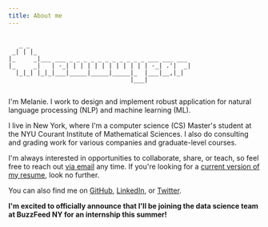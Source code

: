 ```yaml
---
title: About me
---
```


```

   _ _                                             
 _| | |_                                           
|_     _|___ ___ _ _ _ _ _ _ _ _ _ _ _ ___ ___ ___ 
|_     _|   | -_| | | | | | | | | | | | -_| .'|  _|
  |_|_| |_|_|___|_____|_____|_____|_  |___|__,|_|  
                                  |___|     
                                         
```    

I'm Melanie. I work to design and implement robust application for natural language processing (NLP) and machine learning (ML).

I live in New York, where I'm a computer science (CS) Master's student at the NYU Courant Institute of Mathematical Sciences. I also do consulting and grading work for various companies and  graduate-level courses.

I'm always interested in opportunities to collaborate, share, or teach, so feel free to reach out [via email](mailto:melanie.tosik@gmail.com) any time. If you're looking for a [current version of my resume]({{site.url}}/files/resume.pdf), look no further.

You can also find me on [GitHub](https://github.com/melanietosik), [LinkedIn](https://www.linkedin.com/in/melanietosik/), or [Twitter](https://twitter.com/meltomene).

**I'm excited to officially announce that I'll be joining the data science team at BuzzFeed NY for an internship this summer!**
